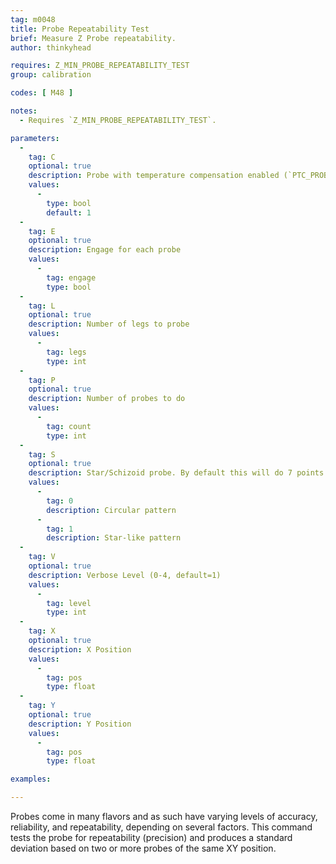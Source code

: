 ```yaml
---
tag: m0048
title: Probe Repeatability Test
brief: Measure Z Probe repeatability.
author: thinkyhead

requires: Z_MIN_PROBE_REPEATABILITY_TEST
group: calibration

codes: [ M48 ]

notes:
  - Requires `Z_MIN_PROBE_REPEATABILITY_TEST`.

parameters:
  -
    tag: C
    optional: true
    description: Probe with temperature compensation enabled (`PTC_PROBE`, `PTC_BED`, `PTC_HOTEND`)
    values:
      -
        type: bool
        default: 1
  -
    tag: E
    optional: true
    description: Engage for each probe
    values:
      -
        tag: engage
        type: bool
  -
    tag: L
    optional: true
    description: Number of legs to probe
    values:
      -
        tag: legs
        type: int
  -
    tag: P
    optional: true
    description: Number of probes to do
    values:
      -
        tag: count
        type: int
  -
    tag: S
    optional: true
    description: Star/Schizoid probe. By default this will do 7 points. Override with `L`.
    values:
      -
        tag: 0
        description: Circular pattern
      -
        tag: 1
        description: Star-like pattern
  -
    tag: V
    optional: true
    description: Verbose Level (0-4, default=1)
    values:
      -
        tag: level
        type: int
  -
    tag: X
    optional: true
    description: X Position
    values:
      -
        tag: pos
        type: float
  -
    tag: Y
    optional: true
    description: Y Position
    values:
      -
        tag: pos
        type: float

examples:

---
```


Probes come in many flavors and as such have varying levels of accuracy, reliability, and repeatability, depending on several factors. This command tests the probe for repeatability (precision) and produces a standard deviation based on two or more probes of the same XY position.
